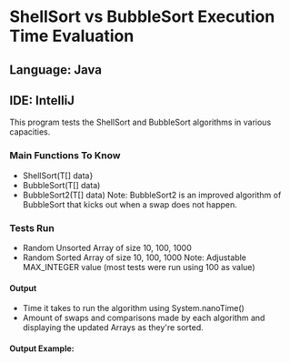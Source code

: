 # ShellSort vs BubbleSort Execution Time Evaluation

## Language: Java
## IDE: IntelliJ
This program tests the ShellSort and BubbleSort algorithms in various capacities.

### Main Functions To Know
- ShellSort(T[] data}
- BubbleSort(T[] data)
- BubbleSort2(T[] data)
Note: BubbleSort2 is an improved algorithm of BubbleSort that kicks out when a swap does not happen.

### Tests Run
- Random Unsorted Array of size 10, 100, 1000
- Random Sorted Array of size 10, 100, 1000
Note: Adjustable MAX_INTEGER value (most tests were run using 100 as value)

#### Output
- Time it takes to run the algorithm using System.nanoTime()
- Amount of swaps and comparisons made by each algorithm and displaying the updated Arrays as they're sorted.

#### Output Example:


